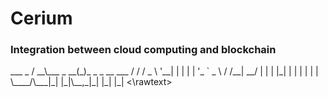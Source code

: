 # Cerium
### Integration between cloud computing and blockchain

<rawtext>
   ___          _                   
  / __\___ _ __(_)_   _ _ __ ___  
 / /  / _ \ '__| | | | | '_ ` _ \  
/ /__|  __/ |  | | |_| | | | | | |  
\____/\___|_|  |_|\__,_|_| |_| |_|  
<\rawtext>
